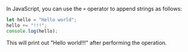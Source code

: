 In JavaScript, you can use the `+` operator to append strings as follows:

```javascript
let hello = "Hello world";
hello += "!!!";
console.log(hello);
```

This will print out "Hello world!!!" after performing the operation.

